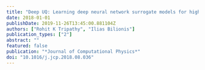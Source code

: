 ```yaml
---
title: "Deep UQ: Learning deep neural network surrogate models for high dimensional uncertainty quantification"
date: 2018-01-01
publishDate: 2019-11-26T13:45:00.881104Z
authors: ["Rohit K Tripathy", "Ilias Bilionis"]
publication_types: ["2"]
abstract: ""
featured: false
publication: "*Journal of Computational Physics*"
doi: "10.1016/j.jcp.2018.08.036"
---
```


